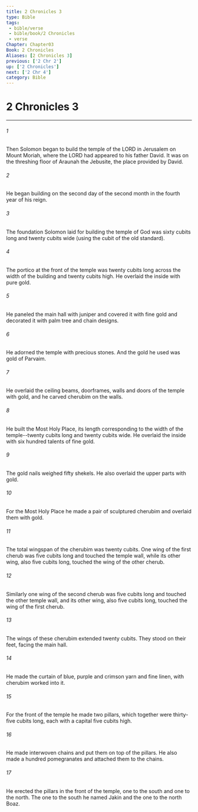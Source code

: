 ```yaml
---
title: 2 Chronicles 3
type: Bible
tags:
 - bible/verse
 - bible/book/2 Chronicles
 - verse
Chapter: Chapter03
Book: 2 Chronicles
Aliases: [2 Chronicles 3]
previous: ['2 Chr 2']
up: ['2 Chronicles']
next: ['2 Chr 4']
category: Bible
---
```

# 2 Chronicles 3

***


###### 1 
Then Solomon began to build the temple of the LORD in Jerusalem on Mount Moriah, where the LORD had appeared to his father David. It was on the threshing floor of Araunah the Jebusite, the place provided by David. 

###### 2 
He began building on the second day of the second month in the fourth year of his reign. 

###### 3 
The foundation Solomon laid for building the temple of God was sixty cubits long and twenty cubits wide (using the cubit of the old standard). 

###### 4 
The portico at the front of the temple was twenty cubits long across the width of the building and twenty cubits high. He overlaid the inside with pure gold. 

###### 5 
He paneled the main hall with juniper and covered it with fine gold and decorated it with palm tree and chain designs. 

###### 6 
He adorned the temple with precious stones. And the gold he used was gold of Parvaim. 

###### 7 
He overlaid the ceiling beams, doorframes, walls and doors of the temple with gold, and he carved cherubim on the walls. 

###### 8 
He built the Most Holy Place, its length corresponding to the width of the temple--twenty cubits long and twenty cubits wide. He overlaid the inside with six hundred talents of fine gold. 

###### 9 
The gold nails weighed fifty shekels. He also overlaid the upper parts with gold. 

###### 10 
For the Most Holy Place he made a pair of sculptured cherubim and overlaid them with gold. 

###### 11 
The total wingspan of the cherubim was twenty cubits. One wing of the first cherub was five cubits long and touched the temple wall, while its other wing, also five cubits long, touched the wing of the other cherub. 

###### 12 
Similarly one wing of the second cherub was five cubits long and touched the other temple wall, and its other wing, also five cubits long, touched the wing of the first cherub. 

###### 13 
The wings of these cherubim extended twenty cubits. They stood on their feet, facing the main hall. 

###### 14 
He made the curtain of blue, purple and crimson yarn and fine linen, with cherubim worked into it. 

###### 15 
For the front of the temple he made two pillars, which together were thirty-five cubits long, each with a capital five cubits high. 

###### 16 
He made interwoven chains and put them on top of the pillars. He also made a hundred pomegranates and attached them to the chains. 

###### 17 
He erected the pillars in the front of the temple, one to the south and one to the north. The one to the south he named Jakin and the one to the north Boaz. 
